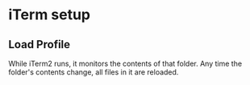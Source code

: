 # iTerm setup

## Load Profile

While iTerm2 runs, it monitors the contents of that folder. Any time the folder's contents change, all files in it are reloaded.
